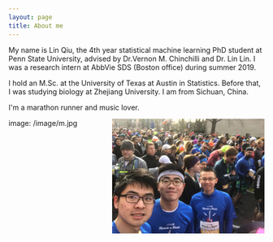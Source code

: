 ```yaml
---
layout: page
title: About me
---
```


My name is Lin Qiu, the 4th year statistical machine learning PhD student at Penn State University, advised by Dr.Vernon M. Chinchilli and Dr. Lin Lin. I was a research intern at AbbVie SDS (Boston office) during summer 2019. 

I hold an M.Sc. at the University of Texas at Austin in Statistics. Before that, I was studying biology at Zhejiang University. I am from Sichuan, China.

I'm a marathon runner and music lover. 

<img align="right" src="/image/m.jpg" alt="" width="300">

image: /image/m.jpg

